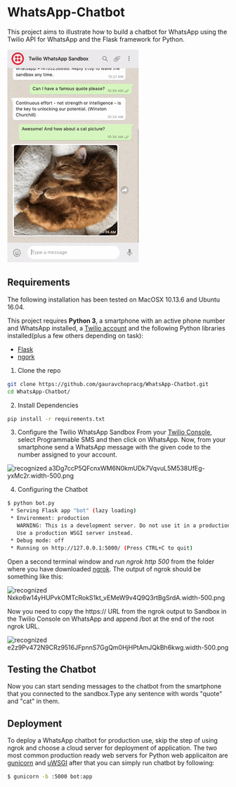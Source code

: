 # WhatsApp-Chatbot
This project aims to illustrate how to build a chatbot for WhatsApp using the Twilio API for WhatsApp and the Flask framework for Python.

![recognized_example.png](https://github.com/gauravchopracg/WhatsApp-Chatbot/blob/master/Output/example.png)

## Requirements

The following installation has been tested on MacOSX 10.13.6 and Ubuntu 16.04.

This project requires **Python 3**, a smartphone with an active phone number and WhatsApp installed, a [Twilio account](http://www.twilio.com/referral/7fB3Je) and the following Python libraries installed(plus a few others depending on task):

- [Flask](https://palletsprojects.com/p/flask/)
- [ngork](https://ngrok.com/)

1. Clone the repo

```bash
git clone https://github.com/gauravchopracg/WhatsApp-Chatbot.git
cd WhatsApp-Chatbot/
```

2. Install Dependencies
```bash
pip install -r requirements.txt
```

3. Configure the Twilio WhatsApp Sandbox
From your [Twilio Console](https://www.twilio.com/console), select Programmable SMS and then click on WhatsApp. Now, from your smartphone send a WhatsApp message with the given code to the number assigned to your account.

![recognized a3Dg7ccP5QFcnxWM6N0kmUDk7VqvuL5M538UfEg-yxMc2r.width-500.png](https://twilio-cms-prod.s3.amazonaws.com/images/a3Dg7ccP5QFcnxWM6N0kmUDk7VqvuL5M538UfEg-yxMc2r.width-500.png)

4. Configuring the Chatbot
```bash
$ python bot.py
 * Serving Flask app "bot" (lazy loading)
 * Environment: production
   WARNING: This is a development server. Do not use it in a production deployment.
   Use a production WSGI server instead.
 * Debug mode: off
 * Running on http://127.0.0.1:5000/ (Press CTRL+C to quit)
```

Open a second terminal window and *run ngrok http 500* from the folder where you have downloaded [ngrok](https://ngrok.com/). The output of ngrok should be something like this:

![recognized Nxko6w14yHUPvkOMTcRokS1kt_vEMeW9v4Q9Q3rtBgSrdA.width-500.png](https://twilio-cms-prod.s3.amazonaws.com/images/Nxko6w14yHUPvkOMTcRokS1kt_vEMeW9v4Q9Q3rtBgSrdA.width-500.png)

Now you need to copy the https:// URL from the ngrok output to Sandbox in the Twilio Console on WhatsApp and append /bot at the end of the root ngrok URL.

![recognized e2z9Pv472N9CRz9516JFpnnS7GgQm0HjHPtAmJQkBh6kwg.width-500.png](https://twilio-cms-prod.s3.amazonaws.com/images/e2z9Pv472N9CRz9516JFpnnS7GgQm0HjHPtAmJQkBh6kwg.width-500.png)

## Testing the Chatbot
Now you can start sending messages to the chatbot from the smartphone that you connected to the sandbox.Type any sentence with words "quote" and "cat" in them.

## Deployment
To deploy a WhatsApp chatbot for production use, skip the step of using ngrok and choose a cloud server for deployment of application. The two most common production ready web servers for Python web applicaiton are [gunicorn](https://gunicorn.org/) and [uWSGI](https://uwsgi-docs.readthedocs.io/en/latest/) after that you can simply run chatbot by following:
```bash
$ gunicorn -b :5000 bot:app
```
